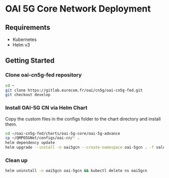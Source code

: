 # OAI 5G Core Network Deployment

## Requirements

- Kubernetes
- Helm v3

## Getting Started

### Clone oai-cn5g-fed repository

```sh
cd ~
git clone https://gitlab.eurecom.fr/oai/cn5g/oai-cn5g-fed.git
git checkout develop
```

### Install OAI-5G CN via Helm Chart

Copy the custom files in the configs folder to the chart directory and install them.

```sh 
cd ~/oai-cn5g-fed/charts/oai-5g-core/oai-5g-advance
cp ~/QMPO5GNet/configs/oai-cn/* .
helm dependency update
helm upgrade --install -n oai5gcn --create-namespace oai-5gcn . -f values.yaml
```

### Clean up

```sh
helm uninstall -n oai5gcn oai-5gcn && kubectl delete ns oai5gcn
```